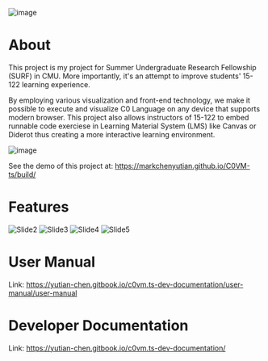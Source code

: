 ![image](https://user-images.githubusercontent.com/47029019/177197388-a7884f33-ae32-45bb-91de-139a8ff04cbf.png)

# About

This project is my project for Summer Undergraduate Research Fellowship (SURF) in CMU. More importantly, it's an attempt to improve students' 15-122 learning experience.

By employing various visualization and front-end technology, we make it possible to execute and visualize C0 Language on any device that supports modern browser. This project also allows instructors of 15-122 to embed runnable code exerciese in Learning Material System (LMS) like Canvas or Diderot thus creating a more interactive learning environment.

![image](https://user-images.githubusercontent.com/47029019/177198127-8f17d13b-e09f-4d1c-b214-b3bcad33e9ae.png)

See the demo of this project at: https://markchenyutian.github.io/C0VM-ts/build/

# Features

![Slide2](https://user-images.githubusercontent.com/47029019/188786107-2c936dd6-f0c8-4102-9e97-f93d9c37dd39.png)
![Slide3](https://user-images.githubusercontent.com/47029019/188786109-3a2f0b60-d1ed-4edd-a8c8-74effcd206e2.png)
![Slide4](https://user-images.githubusercontent.com/47029019/188786411-43c66821-0f21-434f-a270-c0f500c5f5d2.png)
![Slide5](https://user-images.githubusercontent.com/47029019/188787516-47821a85-5cd3-4394-9b8a-318138442aa0.png)

# User Manual

Link: https://yutian-chen.gitbook.io/c0vm.ts-dev-documentation/user-manual/user-manual

# Developer Documentation

Link: https://yutian-chen.gitbook.io/c0vm.ts-dev-documentation/
